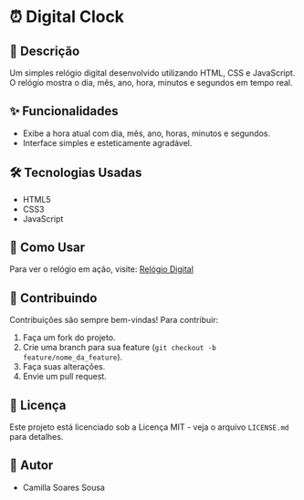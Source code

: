 # ⏰ Digital Clock

## 📝 Descrição
Um simples relógio digital desenvolvido utilizando HTML, CSS e JavaScript. O relógio mostra o dia, mês, ano, hora, minutos e segundos em tempo real.

## ✨ Funcionalidades
- Exibe a hora atual com dia, mês, ano, horas, minutos e segundos.
- Interface simples e esteticamente agradável.

## 🛠 Tecnologias Usadas
- HTML5
- CSS3
- JavaScript

## 🚀 Como Usar
Para ver o relógio em ação, visite: [Relógio Digital](https://relogiodigitalmi.netlify.app)

## 🤝 Contribuindo
Contribuições são sempre bem-vindas! Para contribuir:
1. Faça um fork do projeto.
2. Crie uma branch para sua feature (`git checkout -b feature/nome_da_feature`).
3. Faça suas alterações.
4. Envie um pull request.

## 📄 Licença
Este projeto está licenciado sob a Licença MIT - veja o arquivo `LICENSE.md` para detalhes.

## 👤 Autor
- Camilla Soares Sousa
